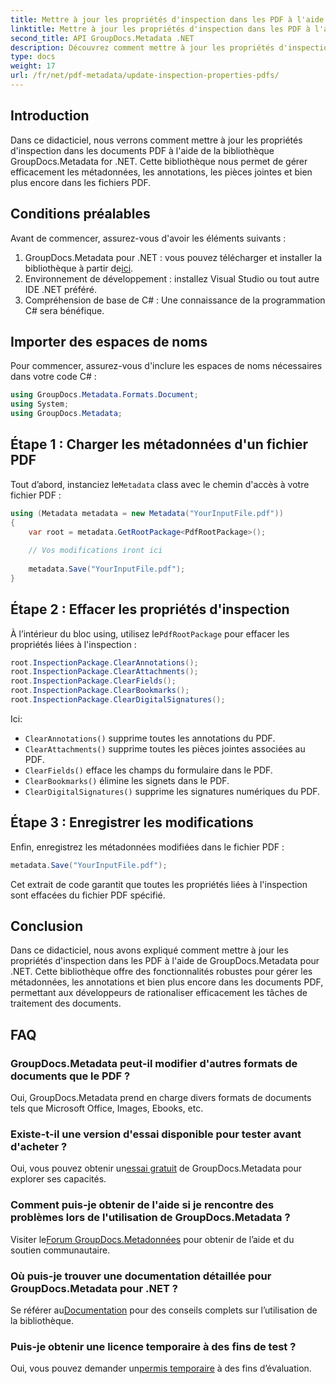 ```yaml
---
title: Mettre à jour les propriétés d'inspection dans les PDF à l'aide de .NET
linktitle: Mettre à jour les propriétés d'inspection dans les PDF à l'aide de .NET
second_title: API GroupDocs.Metadata .NET
description: Découvrez comment mettre à jour les propriétés d'inspection dans les documents PDF à l'aide de GroupDocs.Metadata pour .NET. Gérez efficacement les métadonnées et les annotations avec C#.
type: docs
weight: 17
url: /fr/net/pdf-metadata/update-inspection-properties-pdfs/
---
```

## Introduction
Dans ce didacticiel, nous verrons comment mettre à jour les propriétés d'inspection dans les documents PDF à l'aide de la bibliothèque GroupDocs.Metadata for .NET. Cette bibliothèque nous permet de gérer efficacement les métadonnées, les annotations, les pièces jointes et bien plus encore dans les fichiers PDF.
## Conditions préalables
Avant de commencer, assurez-vous d'avoir les éléments suivants :
1.  GroupDocs.Metadata pour .NET : vous pouvez télécharger et installer la bibliothèque à partir de[ici](https://releases.groupdocs.com/metadata/net/).
2. Environnement de développement : installez Visual Studio ou tout autre IDE .NET préféré.
3. Compréhension de base de C# : Une connaissance de la programmation C# sera bénéfique.

## Importer des espaces de noms
Pour commencer, assurez-vous d'inclure les espaces de noms nécessaires dans votre code C# :
```csharp
using GroupDocs.Metadata.Formats.Document;
using System;
using GroupDocs.Metadata;
```
## Étape 1 : Charger les métadonnées d'un fichier PDF
 Tout d’abord, instanciez le`Metadata` class avec le chemin d'accès à votre fichier PDF :
```csharp
using (Metadata metadata = new Metadata("YourInputFile.pdf"))
{
    var root = metadata.GetRootPackage<PdfRootPackage>();
    
    // Vos modifications iront ici
    
    metadata.Save("YourInputFile.pdf");
}
```
## Étape 2 : Effacer les propriétés d'inspection
 À l’intérieur du bloc using, utilisez le`PdfRootPackage` pour effacer les propriétés liées à l'inspection :
```csharp
root.InspectionPackage.ClearAnnotations();
root.InspectionPackage.ClearAttachments();
root.InspectionPackage.ClearFields();
root.InspectionPackage.ClearBookmarks();
root.InspectionPackage.ClearDigitalSignatures();
```
Ici:
- `ClearAnnotations()` supprime toutes les annotations du PDF.
- `ClearAttachments()` supprime toutes les pièces jointes associées au PDF.
- `ClearFields()` efface les champs du formulaire dans le PDF.
- `ClearBookmarks()` élimine les signets dans le PDF.
- `ClearDigitalSignatures()` supprime les signatures numériques du PDF.
## Étape 3 : Enregistrer les modifications
Enfin, enregistrez les métadonnées modifiées dans le fichier PDF :
```csharp
metadata.Save("YourInputFile.pdf");
```
Cet extrait de code garantit que toutes les propriétés liées à l'inspection sont effacées du fichier PDF spécifié.

## Conclusion
Dans ce didacticiel, nous avons expliqué comment mettre à jour les propriétés d'inspection dans les PDF à l'aide de GroupDocs.Metadata pour .NET. Cette bibliothèque offre des fonctionnalités robustes pour gérer les métadonnées, les annotations et bien plus encore dans les documents PDF, permettant aux développeurs de rationaliser efficacement les tâches de traitement des documents.

## FAQ
### GroupDocs.Metadata peut-il modifier d'autres formats de documents que le PDF ?
Oui, GroupDocs.Metadata prend en charge divers formats de documents tels que Microsoft Office, Images, Ebooks, etc.
### Existe-t-il une version d'essai disponible pour tester avant d'acheter ?
 Oui, vous pouvez obtenir un[essai gratuit](https://releases.groupdocs.com/) de GroupDocs.Metadata pour explorer ses capacités.
### Comment puis-je obtenir de l'aide si je rencontre des problèmes lors de l'utilisation de GroupDocs.Metadata ?
 Visiter le[Forum GroupDocs.Metadonnées](https://forum.groupdocs.com/c/metadata/14) pour obtenir de l’aide et du soutien communautaire.
### Où puis-je trouver une documentation détaillée pour GroupDocs.Metadata pour .NET ?
 Se référer au[Documentation](https://reference.groupdocs.com/metadata/net/) pour des conseils complets sur l’utilisation de la bibliothèque.
### Puis-je obtenir une licence temporaire à des fins de test ?
 Oui, vous pouvez demander un[permis temporaire](https://purchase.groupdocs.com/temporary-license/) à des fins d’évaluation.